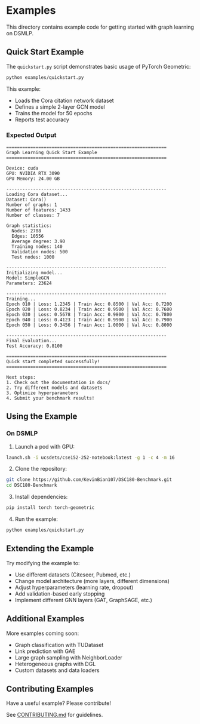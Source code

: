 # Examples

This directory contains example code for getting started with graph learning on DSMLP.

## Quick Start Example

The `quickstart.py` script demonstrates basic usage of PyTorch Geometric:

```bash
python examples/quickstart.py
```

This example:
- Loads the Cora citation network dataset
- Defines a simple 2-layer GCN model
- Trains the model for 50 epochs
- Reports test accuracy

### Expected Output

```
============================================================
Graph Learning Quick Start Example
============================================================

Device: cuda
GPU: NVIDIA RTX 3090
GPU Memory: 24.00 GB

------------------------------------------------------------
Loading Cora dataset...
Dataset: Cora()
Number of graphs: 1
Number of features: 1433
Number of classes: 7

Graph statistics:
  Nodes: 2708
  Edges: 10556
  Average degree: 3.90
  Training nodes: 140
  Validation nodes: 500
  Test nodes: 1000

------------------------------------------------------------
Initializing model...
Model: SimpleGCN
Parameters: 23624

------------------------------------------------------------
Training...
Epoch 010 | Loss: 1.2345 | Train Acc: 0.8500 | Val Acc: 0.7200
Epoch 020 | Loss: 0.8234 | Train Acc: 0.9500 | Val Acc: 0.7600
Epoch 030 | Loss: 0.5678 | Train Acc: 0.9800 | Val Acc: 0.7800
Epoch 040 | Loss: 0.4123 | Train Acc: 0.9900 | Val Acc: 0.7900
Epoch 050 | Loss: 0.3456 | Train Acc: 1.0000 | Val Acc: 0.8000

------------------------------------------------------------
Final Evaluation...
Test Accuracy: 0.8100

============================================================
Quick start completed successfully!
============================================================

Next steps:
1. Check out the documentation in docs/
2. Try different models and datasets
3. Optimize hyperparameters
4. Submit your benchmark results!
```

## Using the Example

### On DSMLP

1. Launch a pod with GPU:
```bash
launch.sh -i ucsdets/cse152-252-notebook:latest -g 1 -c 4 -m 16
```

2. Clone the repository:
```bash
git clone https://github.com/KevinBian107/DSC180-Benchmark.git
cd DSC180-Benchmark
```

3. Install dependencies:
```bash
pip install torch torch-geometric
```

4. Run the example:
```bash
python examples/quickstart.py
```

## Extending the Example

Try modifying the example to:
- Use different datasets (Citeseer, Pubmed, etc.)
- Change model architecture (more layers, different dimensions)
- Adjust hyperparameters (learning rate, dropout)
- Add validation-based early stopping
- Implement different GNN layers (GAT, GraphSAGE, etc.)

## Additional Examples

More examples coming soon:
- Graph classification with TUDataset
- Link prediction with GAE
- Large graph sampling with NeighborLoader
- Heterogeneous graphs with DGL
- Custom datasets and data loaders

## Contributing Examples

Have a useful example? Please contribute!

See [CONTRIBUTING.md](../CONTRIBUTING.md) for guidelines.
